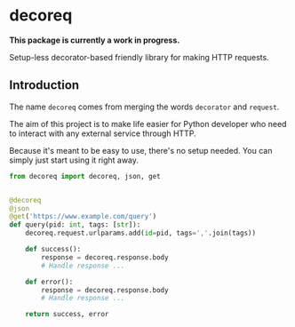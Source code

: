 # decoreq

**This package is currently a work in progress.**

Setup-less decorator-based friendly library for making HTTP requests.

## Introduction

The name `decoreq` comes from merging the words `decorator` and `request`.

The aim of this project is to make life easier for Python developer
who need to interact with any external service through HTTP.

Because it's meant to be easy to use, there's no setup needed. You can simply just start using it right away.

```python
from decoreq import decoreq, json, get


@decoreq
@json
@get('https://www.example.com/query')
def query(pid: int, tags: [str]):
    decoreq.request.urlparams.add(id=pid, tags=','.join(tags))

    def success():
        response = decoreq.response.body
        # Handle response ...

    def error():
        response = decoreq.response.body
        # Handle response ...

    return success, error
```